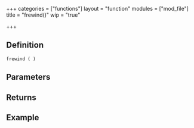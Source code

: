 +++
categories = ["functions"]
layout = "function"
modules = ["mod_file"]
title = "frewind()"
wip = "true"

+++

## Definition

    frewind ( )

## Parameters

## Returns

## Example

```
```
